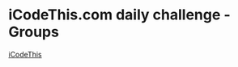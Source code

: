 # iCodeThis.com daily challenge - Groups

[iCodeThis](https://shismqklzntzxworibfn.supabase.co/storage/v1/object/public/previews/5fee5f64-78c2-45c3-81ec-ad57c0141b52.png)
